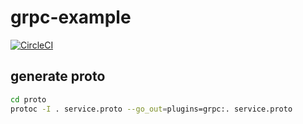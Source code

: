# grpc-example

[![CircleCI](https://circleci.com/gh/ubozov/grpc-example/tree/master.svg?style=svg&circle-token=140fd6f55ed20bea132bdd6b7c841ff7253231bb)](https://circleci.com/gh/ubozov/grpc-example/tree/master)

## generate proto

```bash
cd proto
protoc -I . service.proto --go_out=plugins=grpc:. service.proto
```